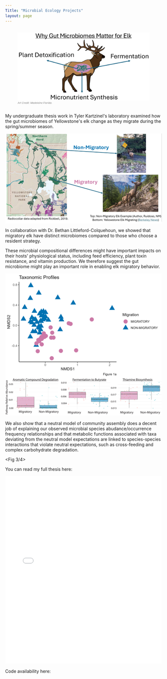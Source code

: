 ```yaml
---
Title: "Microbial Ecology Projects"
layout: page
---
```

<div style="display: flex; align-items: center; justify-content: center; ">
  <figure>
    <img src="/assets/Elk_Cartoon_Low_Res_Trimmed.png" alt="Image 2">
    <figcaption style="font-size: 8px; font-style: italic; color: gray; size: 10;">
      Art Credit: Madeleine Florida.</figcaption>
    </figure>
</div>


My undergraduate thesis work in Tyler Kartzinel's laboratory <LINK> examined how the gut microbiomes of Yellowstone's elk change as they migrate during the spring/summer season.

<div style="display: flex; align-items: center; justify-content: center; ">
  <img src="/assets/Elk_Mig_Low_Res.png" alt="Image 1">
</div>

In collaboration with Dr. Bethan Littleford-Colquehoun, we showed that migratory elk have distinct microbiomes compared to those who choose a resident strategy. 

These microbial compositional differences might have important impacts on their hosts' physiological status, including feed efficiency, plant toxin resistance, and vitamin production. We therefore suggest the gut microbiome might play an important role in enabling elk migratory behavior. 

<div style="display: flex; align-items: center; justify-content: center; ">
  <img src="/assets/fig1_NMDS.png" alt="Image 1">
</div>

 <img src="/assets/Fig 2 Adobe.png" alt="Image 2">

We also show that a neutral model of community assembly does a decent job of explaining our observed microbial species abudance/occurrence frequency relationships and that metabolic functions associated with taxa deviating from the neutral model expectations are linked to species-species interactions that violate neutral expectations, such as cross-feeding and complex carbohydrate degradation. 

<Fig 3/4>

You can read my full thesis here: 
<iframe src="{{ '/assets/EGrossman.pdf' | relative_url }}" width="100%" height="600px" style="border: none;">
</iframe>


Code availability here: 
